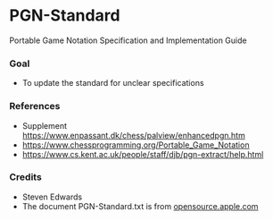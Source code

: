 # PGN-Standard
Portable Game Notation Specification and Implementation Guide

### Goal
* To update the standard for unclear specifications

### References
* Supplement  
  https://www.enpassant.dk/chess/palview/enhancedpgn.htm
* https://www.chessprogramming.org/Portable_Game_Notation
* https://www.cs.kent.ac.uk/people/staff/djb/pgn-extract/help.html


### Credits
* Steven Edwards
* The document PGN-Standard.txt is from [opensource.apple.com](https://opensource.apple.com/source/Chess/Chess-110.0.6/Documentation/PGN-Standard.txt)
